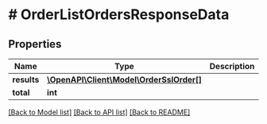# # OrderListOrdersResponseData

## Properties

Name | Type | Description | Notes
------------ | ------------- | ------------- | -------------
**results** | [**\OpenAPI\Client\Model\OrderSslOrder[]**](OrderSslOrder.md) |  | [optional]
**total** | **int** |  | [optional]

[[Back to Model list]](../../README.md#models) [[Back to API list]](../../README.md#endpoints) [[Back to README]](../../README.md)
